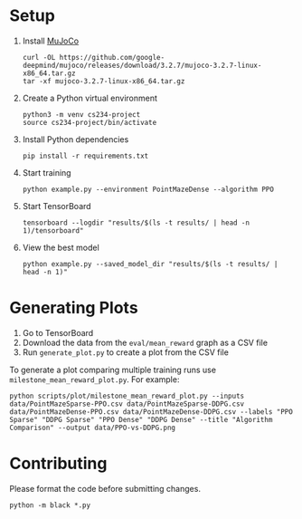# Setup

1. Install [MuJoCo](https://github.com/google-deepmind/mujoco)

   ```
   curl -OL https://github.com/google-deepmind/mujoco/releases/download/3.2.7/mujoco-3.2.7-linux-x86_64.tar.gz
   tar -xf mujoco-3.2.7-linux-x86_64.tar.gz
   ```

2. Create a Python virtual environment

   ```
   python3 -m venv cs234-project
   source cs234-project/bin/activate
   ```

3. Install Python dependencies

   ```
   pip install -r requirements.txt
   ```

4. Start training

   ```
   python example.py --environment PointMazeDense --algorithm PPO
   ```

5. Start TensorBoard

   ```
   tensorboard --logdir "results/$(ls -t results/ | head -n 1)/tensorboard"
   ```

6. View the best model

   ```
   python example.py --saved_model_dir "results/$(ls -t results/ | head -n 1)"
   ```

# Generating Plots

1. Go to TensorBoard
2. Download the data from the `eval/mean_reward` graph as a CSV file
3. Run `generate_plot.py` to create a plot from the CSV file

To generate a plot comparing multiple training runs use
`milestone_mean_reward_plot.py`. For example:

```
python scripts/plot/milestone_mean_reward_plot.py --inputs data/PointMazeSparse-PPO.csv data/PointMazeSparse-DDPG.csv data/PointMazeDense-PPO.csv data/PointMazeDense-DDPG.csv --labels "PPO Sparse" "DDPG Sparse" "PPO Dense" "DDPG Dense" --title "Algorithm Comparison" --output data/PPO-vs-DDPG.png
```

# Contributing

Please format the code before submitting changes.

   ```
   python -m black *.py
   ```
